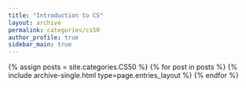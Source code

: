 ```yaml
---
title: "Introduction to CS"
layout: archive
permalink: categories/cs50
author_profile: true
sidebar_main: true
---
```



{% assign posts = site.categories.CS50 %}
{% for post in posts %} {% include archive-single.html type=page.entries_layout %} {% endfor %}
